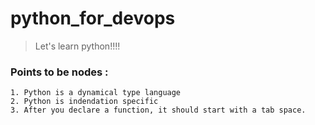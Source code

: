 # python_for_devops

> Let's learn python!!!!

### Points to be nodes :
    1. Python is a dynamical type language
    2. Python is indendation specific
    3. After you declare a function, it should start with a tab space. 